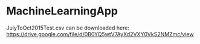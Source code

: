 # MachineLearningApp

JulyToOct2015Test.csv can be downloaded here:
https://drive.google.com/file/d/0B0YQ5wtV7AyXd2VXY0VkS2NMZmc/view
